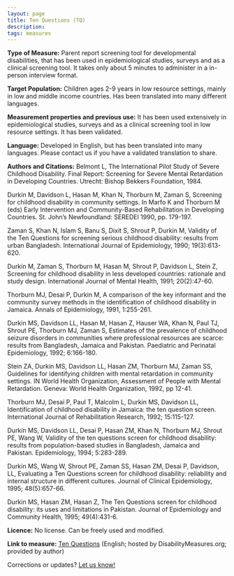 ```yaml
---
layout: page
title: Ten Questions (TQ)
description:
tags: measures
---
```

**Type of Measure:** Parent report screening tool for developmental disabilities, that has been used in epidemiological studies, surveys and as a clinical screening tool. It takes only about 5 minutes to administer in a in-person interview format.

**Target Population:** Children ages 2-9 years in low resource settings, mainly in low and middle income countries. Has been translated into many different languages.

**Measurement properties and previous use:**  It has been used extensively in epidemiological studies, surveys and as a clinical screening tool in low resource settings. It has been validated.

**Language:** Developed in English, but has been translated into many languages. Please contact us if you have a validated translation to share.

**Authors and Citations:** Belmont L, The International Pilot Study of Severe Childhood Disability. Final Report: Screening for Severe Mental Retardation in Developing Countries. Utrecht: Bishop Bekkers Foundation, 1984.

Durkin M, Davidson L, Hasan M, Khan N, Thorburn M, Zaman S, Screening for childhood disability in community settings. In Marfo K and Thorburn M (eds) Early Intervention and Community-Based Rehabilitation in Developing Countries. St. John’s Newfoundland: SEREDEl 1990, pp. 179-197.

Zaman S, Khan N, Islam S, Banu S, Dixit S, Shrout P, Durkin M, Validity of the Ten Questions for screening serious childhood disability: results from urban Bangladesh. International Journal of Epidemiology, 1990; 19(3):613-620.

Durkin M, Zaman S, Thorburn M, Hasan M, Shrout P, Davidson L, Stein Z, Screening for childhood disability in less developed countries: rationale and study design. International Journal of Mental Health, 1991; 20(2):47-60.

Thorburn MJ, Desai P, Durkin M, A comparison of the key informant and the community survey methods in the identification of childhood disability in Jamaica. Annals of Epidemiology, 1991, 1:255-261.

Durkin MS, Davidson LL, Hasan M, Hasan Z, Hauser WA, Khan N, Paul TJ, Shrout PE, Thorburn MJ, Zaman S, Estimates of the prevalence of childhood seizure disorders in communities where professional resources are scarce: results from Bangladesh, Jamaica and Pakistan. Paediatric and Perinatal Epidemiology, 1992; 6:166-180.

Stein ZA, Durkin MS, Davidson LL, Hasan ZM, Thorburn MJ, Zaman SS, Guidelines for identifying children with mental retardation in community settings. IN World Health Organization, Assessment of People with Mental Retardation. Geneva: World Health Organization, 1992, pp 12-41.

Thorburn MJ, Desai P, Paul T, Malcolm L, Durkin MS, Davidson LL, Identification of childhood disability in Jamaica: the ten question screen. International Journal of Rehabilitation Research, 1992; 15:115-127.

Durkin MS, Davidson LL, Desai P, Hasan ZM, Khan N, Thorburn MJ, Shrout PE, Wang W, Validity of the ten questions screen for childhood disability: results from population-based studies in Bangladesh, Jamaica and Pakistan. Epidemiology, 1994; 5:283-289.

Durkin MS, Wang W, Shrout PE, Zaman SS, Hasan ZM, Desai P, Davidson, LL, Evaluating a Ten Questions screen for childhood disability: reliability and internal structure in different cultures. Journal of Clinical Epidemiology, 1995; 48(5):657-66.

Durkin MS, Hasan ZM, Hasan Z, The Ten Questions screen for childhood disability: its uses and limitations in Pakistan. Journal of Epidemiology and Community Health, 1995; 49(4):431-6.

**Licence:** No license. Can be freely used and modified.

**Link to measure:** [Ten Questions](https://mjmaenner.github.com/disabilitymeasures/tenquestions/TQ_MICS3_Child_Disablity_Module_English_2013-04-14.pdf) (English; hosted by DisabilityMeasures.org; provided by author)

Corrections or updates? [Let us know!](http://disabilitymeasures.org/contact)
